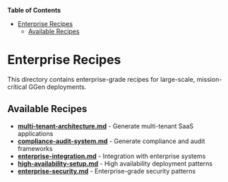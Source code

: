 <!-- START doctoc generated TOC please keep comment here to allow auto update -->
<!-- DON'T EDIT THIS SECTION, INSTEAD RE-RUN doctoc TO UPDATE -->
**Table of Contents**

- [Enterprise Recipes](#enterprise-recipes)
  - [Available Recipes](#available-recipes)

<!-- END doctoc generated TOC please keep comment here to allow auto update -->

# Enterprise Recipes

This directory contains enterprise-grade recipes for large-scale, mission-critical GGen deployments.

## Available Recipes

- **[multi-tenant-architecture.md](multi-tenant-architecture.md)** - Generate multi-tenant SaaS applications
- **[compliance-audit-system.md](compliance-audit-system.md)** - Generate compliance and audit frameworks
- **[enterprise-integration.md](enterprise-integration.md)** - Integration with enterprise systems
- **[high-availability-setup.md](high-availability-setup.md)** - High availability deployment patterns
- **[enterprise-security.md](enterprise-security.md)** - Enterprise-grade security patterns
